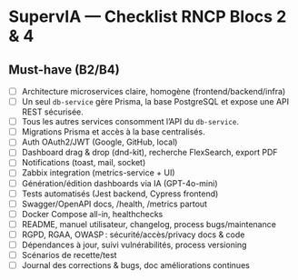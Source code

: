 # SupervIA — Checklist RNCP Blocs 2 & 4

## Must-have (B2/B4)
- [ ] Architecture microservices claire, homogène (frontend/backend/infra)
- [ ] Un seul `db-service` gère Prisma, la base PostgreSQL et expose une API REST sécurisée.
- [ ] Tous les autres services consomment l’API du `db-service`.
- [ ] Migrations Prisma et accès à la base centralisés.
- [ ] Auth OAuth2/JWT (Google, GitHub, local)
- [ ] Dashboard drag & drop (dnd-kit), recherche FlexSearch, export PDF
- [ ] Notifications (toast, mail, socket)
- [ ] Zabbix integration (metrics-service + UI)
- [ ] Génération/édition dashboards via IA (GPT-4o-mini)
- [ ] Tests automatisés (Jest backend, Cypress frontend)
- [ ] Swagger/OpenAPI docs, /health, /metrics partout
- [ ] Docker Compose all-in, healthchecks
- [ ] README, manuel utilisateur, changelog, process bugs/maintenance
- [ ] RGPD, RGAA, OWASP : sécurité/accès/privacy docs & code
- [ ] Dépendances à jour, suivi vulnérabilités, process versioning
- [ ] Scénarios de recette/test
- [ ] Journal des corrections & bugs, doc améliorations continues
